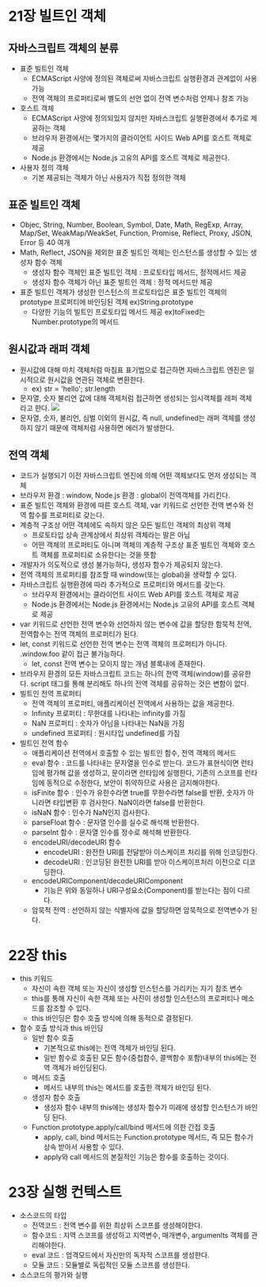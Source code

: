 # 21장 빌트인 객체
## 자바스크립트 객체의 분류
- 표준 빌트인 객체
    - ECMAScript 사양에 정의된 객체로써 자바스크립트 실행환경과 관계없이 사용가능
    - 전역 객체의 프로퍼티로써 별도의 선언 없이 전역 변수처럼 언제나 참조 가능
- 호스트 객체
    - ECMAScript 사양에 정의되있지 않지만 자바스크립트 실행환경에서 추가로 제공하는 객체
    - 브라우저 환경에서는 몇가지의 클라이언트 사이드 Web API를 호스트 객체로 제공
    - Node.js 환경에서는 Node.js 고유의 API를 호스트 객체로 제공한다.
- 사용자 정의 객체
    - 기본 제공되는 객체가 아닌 사용자가 직접 정의한 객체
## 표준 빌트인 객체
- Objec, String, Number, Boolean, Symbol, Date, Math, RegExp, Array, Map/Set, WeakMap/WeakSet, Function, Promise, Reflect, Proxy, JSON, Error 등 40 여개
- Math, Reflect, JSON을 제외한 표준 빌트인 객체는 인스턴스를 생성할 수 있는 생성자 함수 객체
    - 생성자 함수 객체인 표준 빌트인 객체 : 프로토타입 메서드, 정적메서드 제공
    - 생성자 함수 객체가 아닌 표준 빌트인 객체 : 정적 메서드만 제공
- 표준 빌트인 객체가 생성한 인스턴스의 프로토타입은 표준 빌트인 객체의 prototype 프로퍼티에 바인딩된 객체 ex)String.prototype
    - 다양한 기능의 빌트인 프로토타입 메서드 제공 ex)toFixed는 Number.prototype의 메서드
## 원시값과 래퍼 객체
- 원시값에 대해 마치 객체처럼 마침표 표기법으로 접근하면 자바스크립트 엔진은 일시적으로 원시값을 연관된 객체로 변환한다.
    - ex) str = 'hello'; str.length
- 문자열, 숫자 불리언 값에 대해 객체처럼 접근하면 생성되는 임시객체를 래퍼 객체라고 한다.
![](https://i.ibb.co/7VN5qxz/image.png)
- 문자열, 숫자, 불리언, 심벌 이외의 원시값, 즉 null, undefined는 래퍼 객체를 생성하지 않기 때문에 객체처럼 사용하면 에러가 발생한다.
## 전역 객체
- 코드가 실행되기 이전 자바스크립트 엔진에 의해 어떤 객체보다도 먼저 생성되는 객체
- 브라우저 환경 : window, Node.js 환경 : global이 전역객체를 가리킨다.
- 표준 빌트인 객체와 환경에 따른 호스트 객체, var 키워드로 선언한 전역 변수와 전역 함수를 프로퍼티로 갖는다.
- 계층적 구조상 어떤 객체에도 속하지 않은 모든 빌트인 객체의 최상위 객체
    - 프로토타입 상속 관계상에서 최상위 객체라는 말은 아님
    - 어떤 객체의 프로퍼티도 아니며 객체의 계층적 구조상 표준 빌트인 객체와 호스트 객체를 프로퍼티로 소유한다는 것을 뜻함
- 개발자가 의도적으로 생성 불가능하다, 생성자 함수가 제공되지 않는다.
- 전역 객체의 프로퍼티를 참조할 때 window(또는 global)을 생략할 수 있다.
- 자바스크립트 실행환경에 따라 추가적으로 프로퍼티와 메서드를 갖는다.
    - 브라우저 환경에서는 클라이언트 사이드 Web API를 호스트 객체로 제공
    - Node.js 환경에서는 Node.js 환경에서는 Node.js 고유의 API를 호스트 객체로 제공
- var 키워드로 선언한 전역 변수와 선언하지 않는 변수에 값을 할당한 함묵적 전역, 전역함수는 전역 객체의 프로퍼티가 된다.
- let, const 키워드로 선언한 전역 변수는 전역 객체의 프로퍼티가 아니다. .window.foo 같이 접근 불가능하다.
    - let, const 전역 변수는 모이지 않는 개념 블록내에 존재한다.
- 브라우저 환경의 모든 자바스크립트 코드는 하나의 전역 객체(window)를 공유한다. script 태그를 통해 분리해도 하나의 전역 객체를 공유하는 것은 변함이 없다.
- 빌트인 전역 프로퍼티
    - 전역 객체의 프로퍼티, 애플리케이션 전역에서 사용하는 값을 제공한다.
    - Infinity 프로퍼티 : 무한대를 나타내는 infinity를 가짐
    - NaN 프로퍼티 : 숫자가 아님을 나타내는 NaN을 가짐
    - undefined 프로퍼티 : 원시타입 undefined를 가짐
- 빌트인 전역 함수
    - 애플리케이션 전역에서 호출할 수 있는 빌트인 함수, 전역 객체의 메서드
    - eval 함수 : 코드를 나타내는 문자열을 인수로 받는다. 코드가 표현식이면 런타임에 평가해 값을 생성하고, 문이라면 런타임에 실행한다, 기존의 스코프를 런타임에 동적으로 수정한다, 보안이 취약하므로 사용은 금지해야한다.
    - isFinite 함수 : 인수가 유한수라면 true를 무한수라면 false를 반환, 숫자가 아니라면 타입변환 후 검사한다. NaN이라면 false를 반환한다.
    - isNaN 함수 : 인수가 NaN인지 검사한다.
    - parseFloat 함수 : 문자열 인수를 실수로 해석해 반환한다.
    - parseInt 함수 : 문자열 인수를 정수로 해석해 반환한다.
    - encodeURI/decodeURI 함수 
        - encodeURI : 완전한 URI를 전달받아 이스케이프 처리를 위해 인코딩한다.
        - decodeURI : 인코딩된 완전한 URI를 받아 이스케이프처리 이전으로 디코딩한다.
    - encodeURIComponent/decodeURIComponent
        - 기능은 위와 동일하나 URI구성요소(Component)를 받는다는 점이 다르다.
    - 암묵적 전역 : 선언하지 않는 식별자에 값을 할당하면 암묵적으로 전역변수가 된다.
# 22장 this
- this 키워드
    - 자신이 속한 객체 또는 자신이 생성할 인스턴스를 가리키는 자기 참조 변수
    - this를 통해 자신이 속한 객체 또는 사진이 생성할 인스턴스의 프로퍼티나 메소드를 참조할 수 있다.
    - this 바인딩은 함수 호출 방식에 의해 동적으로 결정된다.
- 함수 호출 방식과 this 바인딩
    - 일반 함수 호출
        -  기본적으로 this에는 전역 객체가 바인딩 된다.
        - 일반 함수로 호출된 모든 함수(중첩함수, 콜백함수 포함)내부의 this에는 전역 객체가 바인딩된다.
    - 메서드 호출
        - 메서드 내부의 this는 메서드를 호출한 객체가 바인딩 된다.
    - 생성자 함수 호출
        - 생성자 함수 내부의 this에는 생성자 함수가 미래에 생성할 인스턴스가 바인딩 된다.
    - Function.prototype.apply/call/bind 메서드에 의한 간접 호출
        - apply, call, bind 메서드는 Function.prototype 메서드, 즉 모든 함수가 상속 받아서 사용할 수 있다.
        - apply와 call 메서드의 본질적인 기능은 함수를 호출하는 것이다.
# 23장 실행 컨텍스트
- 소스코드의 타입
    - 전역코드 : 전역 변수를 위한 최상위 스코프를 생성해야한다.
    - 함수코드 : 지역 스코프를 생성하고 지역변수, 매개변수, argumenlts 객체를 관리해야한다.
    - eval 코드 : 엄격모드에서 자신만의 독자적 스코프를 생성한다.
    - 모듈 코드 : 모듈별로 독립적인 모듈 스코프를 생성한다.
- 소스코드의 평가와 실행